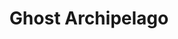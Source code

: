 ---
title: Ghost Archipelago
layout: galerie
image_path: /assets/images/galerien/ghost_archipelago/
---